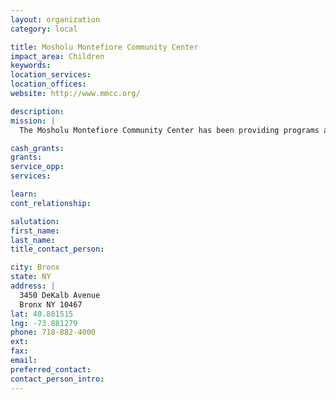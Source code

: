 ```yaml
---
layout: organization
category: local

title: Mosholu Montefiore Community Center
impact_area: Children
keywords: 
location_services: 
location_offices: 
website: http://www.mmcc.org/

description: 
mission: |
  The Mosholu Montefiore Community Center has been providing programs and services to the North Bronx since 1942. Our programs serve newborns, children, teens, adults, and senior citizens under the guidance of warm and caring professional staff.

cash_grants: 
grants: 
service_opp: 
services: 

learn: 
cont_relationship: 

salutation: 
first_name: 
last_name: 
title_contact_person: 

city: Bronx
state: NY
address: |
  3450 DeKalb Avenue    
  Bronx NY 10467
lat: 40.881515
lng: -73.881279
phone: 718-882-4000
ext: 
fax: 
email: 
preferred_contact: 
contact_person_intro: 
---
```

